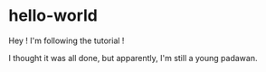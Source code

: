 hello-world
===========

Hey ! I'm following the tutorial !

I thought it was all done, but apparently, I'm still a young padawan.
